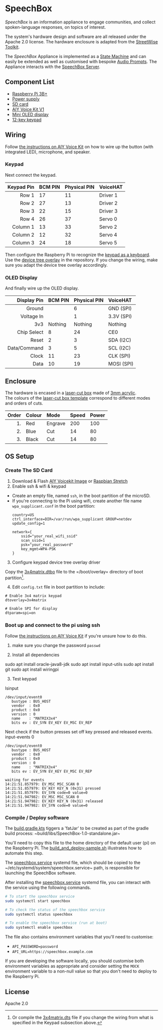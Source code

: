 # SpeechBox
*SpeechBox* is an information appliance to engage communities, and collect spoken-language responses, on topics of interest. 

The system's hardware design and software are all released under the Apache 2.0 license. The hardware enclosure is adapted from the [StreetWise Toolkit](https://github.com/reshaping-the-future/streetwise).

The *SpeechBox* Appliance is implemented as a [State Machine](States.kt) and can easily be extended as well as customised with bespoke [Audio Prompts](resources). The Appliance interacts with the [SpeechBox Server](https://github.com/unmute-tech/speechbox-api).

## Component List
* [Raspberry Pi 3B+](https://thepihut.com/products/raspberry-pi-3-model-b-plus)
* [Power supply](https://thepihut.com/collections/raspberry-pi-power-supplies/products/official-raspberry-pi-universal-power-supply)
* [SD card](https://www.amazon.co.uk/dp/B06XFSZGCC/)
* [AIY Voice Kit V1](https://aiyprojects.withgoogle.com/voice-v1/)
* [Mini OLED display](https://thepihut.com/products/adafruit-monochrome-1-3-128x64-oled-graphic-display)
* [12-key keypad](https://uk.rs-online.com/web/p/keypads/0146014/)

## Wiring
Follow [the instructions on AIY Voice Kit](https://aiyprojects.withgoogle.com/voice-v1/) on how to wire up the button (with integrated LED), microphone, and speaker.

### Keypad

Next connect the keypad.

| Keypad Pin | BCM PIN | Physical PIN | VoiceHAT |
|-----------:|:--------|:-------------|:---------|
|      Row 1 | 17      | 11           | Driver 1 |
|      Row 2 | 27      | 13           | Driver 2 |
|      Row 3 | 22      | 15           | Driver 3 |
|      Row 4 | 26      | 37           | Servo 0  |
|   Column 1 | 13      | 33           | Servo 2  |
|   Column 2 | 12      | 32           | Servo 4  |
|   Column 3 | 24      | 18           | Servo 5  |

Then configure the Raspberry Pi to recognize the [keypad as a keyboard](https://reitmaier.xyz/blog/matrix_keyboard/). Use the [device tree overlay](dts) in the repository. If you change the wiring, make sure you adapt the device tree overlay accordingly.

### OLED Display
And finally wire up the OLED display.

|  Display Pin | BCM PIN | Physical PIN | VoiceHAT   |
|-------------:|:--------|:-------------|:-----------|
|       Ground |         | 6            | GND (SPI)  |
|   Voltage In |         | 1            | 3.3V (SPI) |
|          3v3 | Nothing | Nothing      | Nothing    |
|  Chip Select | 8       | 24           | CE0        |
|        Reset | 2       | 3            | SDA (I2C)  |
| Data/Command | 3       | 5            | SCL (I2C)  |
|        Clock | 11      | 23           | CLK (SPI)  |
|         Data | 10      | 19           | MOSI (SPI) |

## Enclosure

The hardware is encased in a [laser-cut box](box.svg) made of [3mm acrylic](https://uk.rs-online.com/web/p/solid-plastic-sheets/0824654/).  
The colours of the [laser-cut box template](box.svg) correspond to different modes and orders of cuts.

| Order | Colour | Mode    | Speed | Power |
|------:|:-------|:--------|:------|:------|
|    1. | Red    | Engrave | 200   | 100   |
|    2. | Blue   | Cut     | 14    | 80    |
|    3. | Black  | Cut     | 14    | 80    |


## OS Setup

### Create The SD Card
1. Download & Flash [AIY Voicekit Image](https://github.com/google/aiyprojects-raspbian/releases) or [Raspbian Stretch](https://www.raspberrypi.org/downloads/raspbian/)
2. Enable ssh & wifi & keypad
  - Create an empty file, named `ssh`, in the boot partition of the microSD.
  - If you're connecting to the Pi using wifi, create another file name `wpa_supplicant.conf` in the boot partition:
    ```
    country=US
    ctrl_interface=DIR=/var/run/wpa_supplicant GROUP=netdev
    update_config=1
    
    network={
        ssid="your_real_wifi_ssid"
        scan_ssid=1
        psk="your_real_password"
        key_mgmt=WPA-PSK
    }
    ```

3. Configure keypad device tree overlay driver

Copy the [3x4matrix.dtbo](dts/3x4matrix.dtbo) file to the =/boot/overlay= directory of boot partition[^1]. 

4. Edit `config.txt` file in boot partition to include:
```
# Enable 3x4 matrix keypad
dtoverlay=3x4matrix

# Enable SPI for display
dtparam=spi=on
```

### Boot up and connect to the pi using ssh

Follow [the instructions on AIY Voice Kit](https://aiyprojects.withgoogle.com/voice-v1/#users-guide--ssh-to-your-kit) if you're unsure how to do this.

1. make sure you change the password `passwd`

2. Install all dependencies

sudo apt install oracle-java8-jdk
sudo apt install input-utils
sudo apt install git
sudo apt install wiringpi

3. Test keypad

lsinput
```
/dev/input/event0
   bustype : BUS_HOST
   vendor  : 0x0
   product : 0x0
   version : 0
   name    : "MATRIX3x4"
   bits ev : EV_SYN EV_KEY EV_MSC EV_REP
```

Next check if the button presses set off key pressed and released events.
input-events 0
```
/dev/input/event0
   bustype : BUS_HOST
   vendor  : 0x0
   product : 0x0
   version : 0
   name    : "MATRIX3x4"
   bits ev : EV_SYN EV_KEY EV_MSC EV_REP

waiting for events
14:21:51.857979: EV_MSC MSC_SCAN 0
14:21:51.857979: EV_KEY KEY_N (0x31) pressed
14:21:51.857979: EV_SYN code=0 value=0
14:21:51.947982: EV_MSC MSC_SCAN 0
14:21:51.947982: EV_KEY KEY_N (0x31) released
14:21:51.947982: EV_SYN code=0 value=0
```

### Compile / Deploy software

The [build.gradle.kts](build.gradle.kts) tiggers a 'fatJar' to be created as part of the gradle build process: ~build/libs/SpeechBox-1.0-standalone.jar~

You'll need to copy this file to the home directory of the default user (pi) on the Raspberry Pi. The 
[build_and_deploy-sample.sh](build_and_deploy-sample.sh) illustrates how to automate this step.

The [speechbox.service](speechbox.service) systemd file, which should be copied to the
~/etc/systemd/system/speechbox.service~ path, is responsible for launching the SpeechBox software. 


After installing the [speechbox.service](speechbox.service) systemd file, you can interact with the service using the following commands. 

``` sh
# To start the speechbox service
sudo systemctl start speechbox

# To check the status of the speechbox service
sudo systemctl status speechbox

# To enable the speechbox service (run at boot)
sudo systemctl enable speechbox
```

The file also contains environment variables that you'll need to customise:

- `API_PASSWORD=password`
- `API_URL=https://speechbox.example.com`

If you are developing the software locally, you should customise both environment variables as appropriate and consider setting the `MOCK` environment variable to a non-null value so that you don't need to deploy to the Raspberry Pi.

## License
Apache 2.0

[^1]: Or compile the [3x4matrix.dts](dts/3x4matrix.dts) file if you change the wiring from what is specified in the Keypad subsection above.
